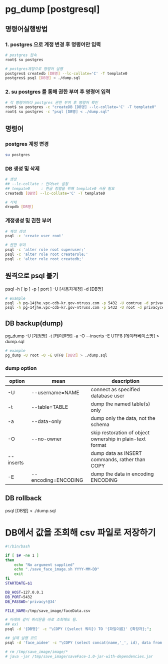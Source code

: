 # pg_dump [postgresql]
## 명령어실행방법
### 1. postgres 으로 계정 변경 후 명령어만 입력
```bash
# postgres 접속
root$ su postgres

# postgres계정으로 명령어 실행
postgres$ createdb [DB명] --lc-collate='C' -T template0
postgres$ psql [DB명] < ./dump.sql
```
### 2. su postgres 를 통해 권한 부여 후 명령어 입력
```bash
# 각 명령어마다 postgres 권한 부여 후 명령어 확인
root$ su postgres -c "createDB [DB명] --lc-collate='C' -T template0"
root$ su postgres -c "psql [DB명] < ./dump.sql"
```

## 명령어
### postgres 계정 변경
```bash
su postgres
```
### DB 생성 및 삭제
```bash
# 생성
## --lc-collate : 언어set 설정
## tempate0     : 한글 정렬을 위해 template0 사용 필요
createdb [DB명] --lc-collate='C' -T template0

# 삭제
dropdb [DB명]
```

### 계정생성 및 권한 부여
```bash
# 계정 생성
psql -c 'create user root'

# 권한 부여
psql -c 'alter role root superuser;'
psql -c 'alter role root createrole;'
psql -c 'alter role root createdb;'
```

## 원격으로 psql 붙기
psql -h [ ip ] -p [ port ] -U [사용자계정] -d [DB명]
```bash
# example
psql -h pg-14jhe.vpc-cdb-kr.gov-ntruss.com -p 5432 -U comtrue -d privacycenter_login
psql -h pg-14jhe.vpc-cdb-kr.gov-ntruss.com -p 5432 -U root -d privacycenter_master
```

## DB backup(dump)
pg_dump -U [계정명] -t [테이블명] -a -O --inserts -E UTF8 [데이터베이스명] > dump.sql
```bash
# example
pg_dump -U root -O -E UTF8 [DB명] > ./dump.sql
```
### dump option
| option   | mean               | description                           | 
|----------|--------------------|---------------------------------------|
|-U        |--username=NAME     | connect as specified database user    |
|-t        |--table=TABLE       | dump the named table(s) only          |
|-a        |--data-only         | dump only the data, not the schema    |
|-O        |--no-owner          | skip restoration of object ownership in plain-text format |
|--inserts |                    | dump data as INSERT commands, rather than COPY  |
|-E        |--encoding=ENCODING | dump the data in encoding ENCODING |

## DB rollback

psql [DB명] < ./dump.sql


# DB에서 값을 조회해 csv 파일로 저장하기
```bash
#!/bin/bash

if [ $# -ne 1 ] 
then
    echo "No argument supplied"
    echo "./save_face_image.sh YYYY-MM-DD"
    exit
fi
STARTDATE=$1

DB_HOST=127.0.0.1
DB_PORT=5432
DB_PASSWD='privacy!@34'

FILE_NAME=/tmp/save_image/faceData.csv

# 아래와 같이 쿼리문을 바로 조회해도 됨.
## ex)
psql -d '{DB명}' -c "\COPY ({select 쿼리}) TO '{파일이름}' {확장자};";

## 실제 실행 코드
psql -d 'face_aidee' -c "\COPY (select concat(name,'_', id), data from ( select  t_img.id, t_upt.name, t_img.data from (select id, user_id, image_id, face_id from checkin_event where created_at >= '$STARTDATE') t_check left join ( select user_id, replace(data, ' ', '_') as name from user_property where user_property_type_id=1 ) t_upt on t_check.user_id = t_upt.user_id left join ( select id, data from image ) t_img on t_check.image_id = t_img.id union select  t_img.id, t_upt.name, t_img.data from (select id, user_id, image_id from face where created_at >= '$STARTDATE') t_face left join ( select user_id, replace(data, ' ', '_') as name from user_property where user_property_type_id=1 ) t_upt on t_face.user_id = t_upt.user_id left join ( select id, data from image) t_img on t_face.image_id = t_img.id	 ) b ) TO '$FILE_NAME' csv;";

# rm /tmp/save_image/image/*
# java -jar /tmp/save_image/saveFace-1.0-jar-with-dependencies.jar
```